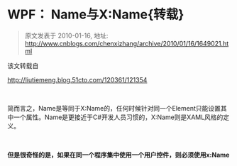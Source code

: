 # WPF： Name与X:Name{转载} 
> 原文发表于 2010-01-16, 地址: http://www.cnblogs.com/chenxizhang/archive/2010/01/16/1649021.html 


该文转载自

 <http://liutiemeng.blog.51cto.com/120361/121354>

  

 简而言之，Name是等同于X:Name的，任何时候针对同一个Element只能设置其中一个属性。Name是更接近于C#开发人员习惯的，X:Name则是XAML风格的定义。

  

 **但是很奇怪的是，如果在同一个程序集中使用一个用户控件，则必须使用x:Name**

